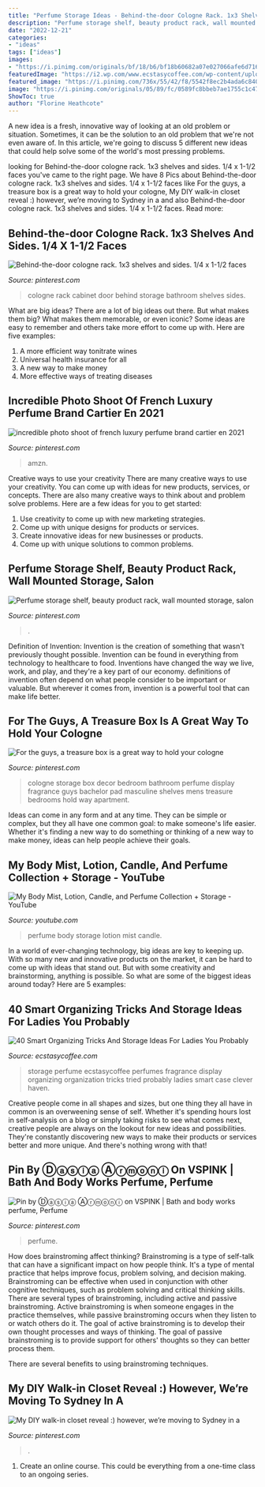 ```yaml
---
title: "Perfume Storage Ideas - Behind-the-door Cologne Rack. 1x3 Shelves And Sides. 1/4 X 1-1/2 Faces"
description: "Perfume storage shelf, beauty product rack, wall mounted storage, salon"
date: "2022-12-21"
categories:
- "ideas"
tags: ["ideas"]
images:
- "https://i.pinimg.com/originals/bf/18/b6/bf18b60682a07e027066afe6d71615b7.jpg"
featuredImage: "https://i2.wp.com/www.ecstasycoffee.com/wp-content/uploads/2016/09/Clever-Storage-Ideas-For-Perfumes-and-Fragrance-@EcstasyCoffee-9.jpg"
featured_image: "https://i.pinimg.com/736x/55/42/f8/5542f8ec2b4ada6c840bb13c3fcbcec9--cologne-rack.jpg"
image: "https://i.pinimg.com/originals/05/89/fc/0589fc8bbeb7ae1755c1c4729c760388.jpg"
ShowToc: true
author: "Florine Heathcote"
---
```



A new idea is a fresh, innovative way of looking at an old problem or situation. Sometimes, it can be the solution to an old problem that we're not even aware of. In this article, we're going to discuss 5 different new ideas that could help solve some of the world's most pressing problems.

	

		
looking for Behind-the-door cologne rack. 1x3 shelves and sides. 1/4 x 1-1/2 faces you've came to the right page. We have 8 Pics about Behind-the-door cologne rack. 1x3 shelves and sides. 1/4 x 1-1/2 faces like For the guys, a treasure box is a great way to hold your cologne, My DIY walk-in closet reveal :) however, we’re moving to Sydney in a and also Behind-the-door cologne rack. 1x3 shelves and sides. 1/4 x 1-1/2 faces. Read more:
		
    
## Behind-the-door Cologne Rack. 1x3 Shelves And Sides. 1/4 X 1-1/2 Faces

<img loading=lazy src="https://i.pinimg.com/736x/55/42/f8/5542f8ec2b4ada6c840bb13c3fcbcec9--cologne-rack.jpg" onerror="this.onerror=null;this.src='https://tse3.mm.bing.net/th?id=OIP.yMRhbWNkzuyWB3lKWxotNAHaJ3&amp;pid=15.1';" alt="Behind-the-door cologne rack. 1x3 shelves and sides. 1/4 x 1-1/2 faces">

_Source: pinterest.com_

>cologne rack cabinet door behind storage bathroom shelves sides. 

	

What are big ideas?
There are a lot of big ideas out there. But what makes them big? What makes them memorable, or even iconic? Some ideas are easy to remember and others take more effort to come up with. Here are five examples: 
1. A more efficient way tonitrate wines
2. Universal health insurance for all
3. A new way to make money
4. More effective ways of treating diseases

    
## Incredible Photo Shoot Of French Luxury Perfume Brand Cartier En 2021

<img loading=lazy src="https://i.pinimg.com/originals/05/89/fc/0589fc8bbeb7ae1755c1c4729c760388.jpg" onerror="this.onerror=null;this.src='https://tse1.mm.bing.net/th?id=OIP.GQ_ow7vK6hHvOKpKFR_prwHaLH&amp;pid=15.1';" alt="incredible photo shoot of french luxury perfume brand cartier en 2021">

_Source: pinterest.com_

>amzn. 

	

Creative ways to use your creativity
There are many creative ways to use your creativity. You can come up with ideas for new products, services, or concepts. There are also many creative ways to think about and problem solve problems. Here are a few ideas for you to get started:
1) Use creativity to come up with new marketing strategies.
2) Come up with unique designs for products or services.
3) Create innovative ideas for new businesses or products.
4) Come up with unique solutions to common problems.

    
## Perfume Storage Shelf, Beauty Product Rack, Wall Mounted Storage, Salon

<img loading=lazy src="https://i.pinimg.com/736x/29/ae/2d/29ae2d1d26a0921545c15943b92af1fa.jpg" onerror="this.onerror=null;this.src='https://tse4.mm.bing.net/th?id=OIP.psz734eILHSWukS8fxAWHAHaLH&amp;pid=15.1';" alt="Perfume storage shelf, beauty product rack, wall mounted storage, salon">

_Source: pinterest.com_

>. 

	

Definition of Invention:
Invention is the creation of something that wasn't previously thought possible. Invention can be found in everything from technology to healthcare to food. Inventions have changed the way we live, work, and play, and they're a key part of our economy. definitions of invention often depend on what people consider to be important or valuable. But wherever it comes from, invention is a powerful tool that can make life better.

    
## For The Guys, A Treasure Box Is A Great Way To Hold Your Cologne

<img loading=lazy src="https://i.pinimg.com/originals/bf/18/b6/bf18b60682a07e027066afe6d71615b7.jpg" onerror="this.onerror=null;this.src='https://tse2.mm.bing.net/th?id=OIP.TZQElCCbmGuFuwcxq8URKAHaJ4&amp;pid=15.1';" alt="For the guys, a treasure box is a great way to hold your cologne">

_Source: pinterest.com_

>cologne storage box decor bedroom bathroom perfume display fragrance guys bachelor pad masculine shelves mens treasure bedrooms hold way apartment. 

	

Ideas can come in any form and at any time. They can be simple or complex, but they all have one common goal: to make someone's life easier. Whether it's finding a new way to do something or thinking of a new way to make money, ideas can help people achieve their goals.

    
## My Body Mist, Lotion, Candle, And Perfume Collection + Storage - YouTube

<img loading=lazy src="https://i.ytimg.com/vi/2T1MsIa8R-U/maxresdefault.jpg" onerror="this.onerror=null;this.src='https://tse3.mm.bing.net/th?id=OIP.9jl596mNUd6o_68yQCrZfwHaEK&amp;pid=15.1';" alt="My Body Mist, Lotion, Candle, and Perfume Collection + Storage - YouTube">

_Source: youtube.com_

>perfume body storage lotion mist candle. 

	

In a world of ever-changing technology, big ideas are key to keeping up. With so many new and innovative products on the market, it can be hard to come up with ideas that stand out. But with some creativity and brainstorming, anything is possible. So what are some of the biggest ideas around today? Here are 5 examples: 

    
## 40 Smart Organizing Tricks And Storage Ideas For Ladies You Probably

<img loading=lazy src="https://i2.wp.com/www.ecstasycoffee.com/wp-content/uploads/2016/09/Clever-Storage-Ideas-For-Perfumes-and-Fragrance-@EcstasyCoffee-9.jpg" onerror="this.onerror=null;this.src='https://tse2.mm.bing.net/th?id=OIP.H0Wr4iCeL176aELpc12fyQHaE7&amp;pid=15.1';" alt="40 Smart Organizing Tricks And Storage Ideas For Ladies You Probably">

_Source: ecstasycoffee.com_

>storage perfume ecstasycoffee perfumes fragrance display organizing organization tricks tried probably ladies smart case clever haven. 

	

Creative people come in all shapes and sizes, but one thing they all have in common is an overweening sense of self. Whether it's spending hours lost in self-analysis on a blog or simply taking risks to see what comes next, creative people are always on the lookout for new ideas and possibilities. They're constantly discovering new ways to make their products or services better and more unique. And there's nothing wrong with that!

    
## Pin By Ⓓⓐⓢⓘⓐ Ⓐⓡⓜⓞⓝⓘ On VSPINK | Bath And Body Works Perfume, Perfume

<img loading=lazy src="https://i.pinimg.com/originals/43/74/a2/4374a26681cd8e34ff91d446d8fcaad9.jpg" onerror="this.onerror=null;this.src='https://tse1.mm.bing.net/th?id=OIP.Uynv1xLkv5AvU2p8PNdQ-gHaHM&amp;pid=15.1';" alt="Pin by Ⓓⓐⓢⓘⓐ Ⓐⓡⓜⓞⓝⓘ on VSPINK | Bath and body works perfume, Perfume">

_Source: pinterest.com_

>perfume. 

	

How does brainstroming affect thinking?
Brainstroming is a type of self-talk that can have a significant impact on how people think. It's a type of mental practice that helps improve focus, problem solving, and decision making. Brainstroming can be effective when used in conjunction with other cognitive techniques, such as problem solving and critical thinking skills.
There are several types of brainstroming, including active and passive brainstroming. Active brainstroming is when someone engages in the practice themselves, while passive brainstroming occurs when they listen to or watch others do it. The goal of active brainstroming is to develop their own thought processes and ways of thinking. The goal of passive brainstroming is to provide support for others' thoughts so they can better process them.

There are several benefits to using brainstroming techniques.

    
## My DIY Walk-in Closet Reveal :) However, We’re Moving To Sydney In A

<img loading=lazy src="https://i.pinimg.com/originals/38/79/b4/3879b41068871257e1b7281f9bf35970.jpg" onerror="this.onerror=null;this.src='https://tse3.mm.bing.net/th?id=OIP.D7jfCjGbeluB43do7_T2cAHaJ4&amp;pid=15.1';" alt="My DIY walk-in closet reveal :) however, we’re moving to Sydney in a">

_Source: pinterest.com_

>. 

	

1. Create an online course. This could be everything from a one-time class to an ongoing series.

